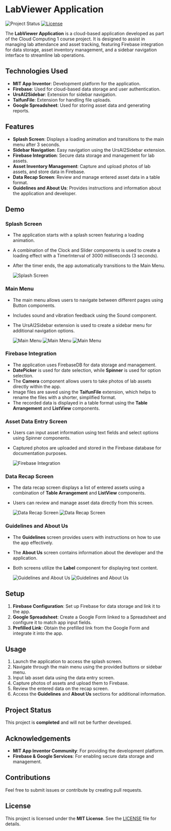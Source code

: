 # LabViewer Application

![Project Status](https://img.shields.io/badge/status-completed-brightgreen) [![License](https://img.shields.io/badge/license-MIT-blue)](./LICENSE)

The **LabViewer Application** is a cloud-based application developed as part of the Cloud Computing 1 course project. It is designed to assist in managing lab attendance and asset tracking, featuring Firebase integration for data storage, asset inventory management, and a sidebar navigation interface to streamline lab operations.

## Technologies Used
- **MIT App Inventor**: Development platform for the application.
- **Firebase**: Used for cloud-based data storage and user authentication.
- **UrsAI2Sidebar**: Extension for sidebar navigation.
- **TaifunFile**: Extension for handling file uploads.
- **Google Spreadsheet**: Used for storing asset data and generating reports.

## Features
- **Splash Screen**: Displays a loading animation and transitions to the main menu after 3 seconds.
- **Sidebar Navigation**: Easy navigation using the UrsAI2Sidebar extension.
- **Firebase Integration**: Secure data storage and management for lab assets.
- **Asset Inventory Management**: Capture and upload photos of lab assets, and store data in Firebase.
- **Data Recap Screen**: Review and manage entered asset data in a table format.
- **Guidelines and About Us**: Provides instructions and information about the application and developer.

## Demo

### Splash Screen
- The application starts with a splash screen featuring a loading animation.
- A combination of the Clock and Slider components is used to create a loading effect with a TimerInterval of 3000 milliseconds (3 seconds).
- After the timer ends, the app automatically transitions to the Main Menu.

  ![Splash Screen](https://github.com/user-attachments/assets/b19c6044-3e7b-458b-b15e-b1f444e01a4f)

### Main Menu
- The main menu allows users to navigate between different pages using Button components.
- Includes sound and vibration feedback using the Sound component.
- The UrsAI2Sidebar extension is used to create a sidebar menu for additional navigation options.

  ![Main Menu](https://github.com/user-attachments/assets/aafd6155-276a-48ce-ab98-5aea2bced7cb)
  ![Main Menu](https://github.com/user-attachments/assets/9c8bf5bf-32ca-4ba5-b1a5-7305396bdc0d)
  ![Main Menu](https://github.com/user-attachments/assets/f43264fb-9e42-4252-821e-706a97f1d8b7)

### Firebase Integration
- The application uses FirebaseDB for data storage and management.
- **DatePicker** is used for date selection, while **Spinner** is used for option selection.
- The **Camera** component allows users to take photos of lab assets directly within the app.
- Image files are saved using the **TaifunFile** extension, which helps to rename the files with a shorter, simplified format.
- The recorded data is displayed in a table format using the **Table Arrangement** and **ListView** components.

### Asset Data Entry Screen
- Users can input asset information using text fields and select options using Spinner components.
- Captured photos are uploaded and stored in the Firebase database for documentation purposes.

  ![Firebase Integration](https://github.com/user-attachments/assets/10b7307f-8dcc-470b-8759-bcb6b8283a1d)

### Data Recap Screen
- The data recap screen displays a list of entered assets using a combination of **Table Arrangement** and **ListView** components.
- Users can review and manage asset data directly from this screen.

  ![Data Recap Screen](https://github.com/user-attachments/assets/6728bca5-514c-4c00-ac27-c16133c4500a)
  ![Data Recap Screen](https://github.com/user-attachments/assets/138f7ec1-7d45-417b-b86f-fab82d83ef77)

### Guidelines and About Us
- The **Guidelines** screen provides users with instructions on how to use the app effectively.
- The **About Us** screen contains information about the developer and the application.
- Both screens utilize the **Label** component for displaying text content.

  ![Guidelines and About Us](https://github.com/user-attachments/assets/6c8272da-e660-49b4-8e0e-9d06dfdec6e8)
  ![Guidelines and About Us](https://github.com/user-attachments/assets/3716477a-1525-4991-aa86-6c492eec4706)

## Setup
1. **Firebase Configuration**: Set up Firebase for data storage and link it to the app.
2. **Google Spreadsheet**: Create a Google Form linked to a Spreadsheet and configure it to match app input fields.
3. **Prefilled Link**: Obtain the prefilled link from the Google Form and integrate it into the app.

## Usage
1. Launch the application to access the splash screen.
2. Navigate through the main menu using the provided buttons or sidebar menu.
3. Input lab asset data using the data entry screen.
4. Capture photos of assets and upload them to Firebase.
5. Review the entered data on the recap screen.
6. Access the **Guidelines** and **About Us** sections for additional information.

## Project Status
This project is **completed** and will not be further developed.

## Acknowledgements
- **MIT App Inventor Community**: For providing the development platform.
- **Firebase & Google Services**: For enabling secure data storage and management.

## Contributions
Feel free to submit issues or contribute by creating pull requests.

## License
This project is licensed under the **MIT License**. See the [LICENSE](LICENSE) file for details.
